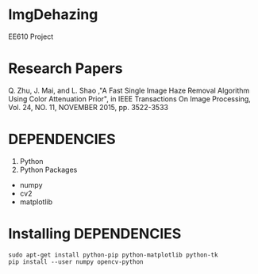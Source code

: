 # ImgDehazing
EE610 Project



# Research Papers
Q. Zhu, J. Mai, and L. Shao ,"A Fast Single Image Haze Removal Algorithm
Using Color Attenuation Prior", in IEEE Transactions On Image Processing, Vol. 24, NO. 11, NOVEMBER 2015, pp. 3522-3533


# DEPENDENCIES
1. Python 
2. Python Packages
* numpy
* cv2
* matplotlib

# Installing DEPENDENCIES
```
sudo apt-get install python-pip python-matplotlib python-tk
pip install --user numpy opencv-python
```
